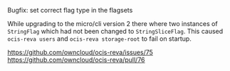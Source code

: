Bugfix: set correct flag type in the flagsets

While upgrading to the micro/cli version 2 there where two instances of `StringFlag`
which had not been changed to `StringSliceFlag`.
This caused `ocis-reva users` and `ocis-reva storage-root` to fail on startup.

https://github.com/owncloud/ocis-reva/issues/75
https://github.com/owncloud/ocis-reva/pull/76
